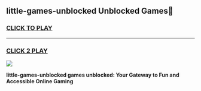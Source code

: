 
## little-games-unblocked Unblocked Games👋
<h3>
<a href="https://news.freeplayer.one?title=little-games-unblocked&ref=16F">CLICK TO PLAY</a></h3>
<hr>

<h3>
<a href="https://news.freeplayer.one?title=little-games-unblocked&ref=16F">CLICK 2 PLAY</a>
  
</h3>

<a href="https://news.freeplayer.one?title=little-games-unblocked&ref=16F/"><img src="https://clearcache.store/games.png"></a>


**little-games-unblocked games unblocked: Your Gateway to Fun and Accessible Online Gaming**
